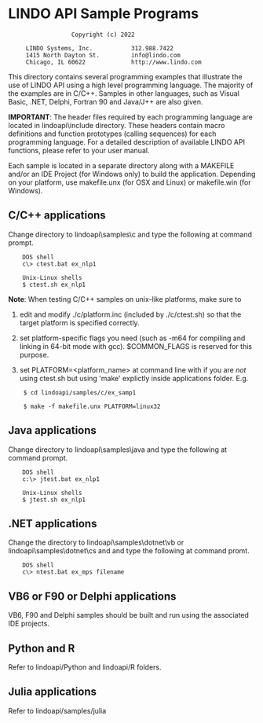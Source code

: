 
# LINDO API  Sample Programs

                      Copyright (c) 2022

         LINDO Systems, Inc.           312.988.7422
         1415 North Dayton St.         info@lindo.com
         Chicago, IL 60622             http://www.lindo.com



This directory contains several programming examples that illustrate the use of 
LINDO API using a high level programming language. The majority of the examples 
are in C/C++. Samples in other languages, such as Visual Basic, .NET, Delphi, 
Fortran 90 and Java/J++ are also given. 


**IMPORTANT**: The header files required by each programming language are located in 
lindoapi\include directory. These headers contain macro definitions and function 
prototypes (calling sequences) for each programming language. For a detailed 
description of available LINDO API functions, please refer to your user manual.


Each sample is located in a separate directory along with a MAKEFILE and/or an 
IDE Project (for Windows only) to build the application. Depending on your 
platform, use makefile.unx (for OSX and Linux) or makefile.win (for Windows).

## C/C++ applications
Change directory to lindoapi\samples\c and type the following at command prompt. 

		DOS shell
		c\> ctest.bat ex_nlp1

		Unix-Linux shells
		$ ctest.sh ex_nlp1

**Note**: When testing C/C++ samples on unix-like platforms, make sure to

1. edit and modify ./c/platform.inc (included by ./c/ctest.sh) so that
the target platform is specified correctly. 

2. set platform-specific flags you need (such as -m64 for compiling and 
linking in 64-bit mode with gcc). $COMMON_FLAGS is reserved for this purpose.

3. set PLATFORM=<platform_name> at command line with if you are *not* using 
ctest.sh but using 'make' explictly inside applications folder. E.g.

		$ cd lindoapi/samples/c/ex_samp1
	
		$ make -f makefile.unx PLATFORM=linux32

## Java applications
Change directory to lindoapi\samples\java and type the following at command prompt. 

        DOS shell
		c:\> jtest.bat ex_nlp1

        Unix-Linux shells
		$ jtest.sh ex_nlp1

## .NET applications
Change the directory to lindoapi\samples\dotnet\vb or lindoapi\samples\dotnet\cs and
and type the following at command promt.

        DOS shell
		c\> ntest.bat ex_mps filename

## VB6 or F90 or Delphi applications
VB6, F90 and Delphi samples should be built and run using the associated IDE projects. 

## Python and R
Refer to lindoapi/Python and lindoapi/R folders.

## Julia applications
Refer to lindoapi/samples/julia
